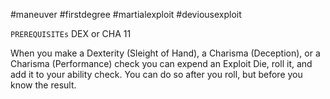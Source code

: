 #maneuver #firstdegree #martialexploit #deviousexploit 

`PREREQUISITEs`
DEX or CHA 11

When you make a Dexterity (Sleight of Hand), a Charisma (Deception), or a Charisma (Performance) check you can expend an Exploit Die, roll it, and add it to your ability check. You can do so after you roll, but before you know the result.